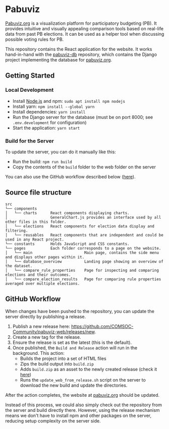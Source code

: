 # Pabuviz

[Pabuviz.org](https://pabuviz.org) is a visualization platform for participatory budgeting (PB).
It provides intuitive and visually appealing comparison tools based on real-life data from past PB
elections. It can be used as a helper tool when discussing possible voting rules for PB.

This repository contains the React application for the website. It works hand-in-hand with the
[pabuviz-db](https://github.com/COMSOC-Community/pabuviz-db) repository, which contains the Django project implementing the database for [pabuviz.org](https://pabuviz.org).

## Getting Started

### Local Development
- Install [Node.js](https://nodejs.org/ "Node.js") and npm: `sudo apt install npm nodejs`
- Install yarn: `npm install --global yarn`
- Install dependencies: `yarn install`
- Run the Django server for the database (must be on port 8000; see `.env.development` for configuration)
- Start the application: `yarn start`

### Build for the Server
To update the server, you can do it manually like this:

- Run the build: `npm run build`
- Copy the contents of the `build` folder to the web folder on the server

You can also use the GitHub workflow described below ([here](#github-workflow)).

## Source file structure
```
src
└── components
│   └── charts      React components displaying charts.
│                   GeneralChart.js provides an interface used by all other files in this folder.
│   └── elections   React components for election data display and filtering.
│   └── reusables   React components that are independent and could be used in any React project.
└── constants       Holds JavaScript and CSS constants.
└── pages           Each folder corresponds to a page on the website.
│   └── main                       Main page, contains the side menu and displays other pages within it.
│   └── database_overview          Landing page showing an overview of the dataset.   
│   └── compare_rule_properties    Page for inspecting and comparing elections and their outcomes.
│   └── compare_election_results   Page for comparing rule properties averaged over multiple elections.
```

## GitHub Workflow

When changes have been pushed to the repository, you can update the server directly by publishing a release.

1. Publish a new release here: https://github.com/COMSOC-Community/pabuviz-web/releases/new.
2. Create a new tag for the release.
3. Ensure the release is set as the latest (this is the default).
4. Once published, the `Build and Release` action will run in the background. This action:
   - Builds the project into a set of HTML files
   - Zips the build output into `build.zip`
   - Adds `build.zip` as an asset to the newly created release (check it [here](https://github.com/COMSOC-Community/pabuviz-web/releases/latest))
   - Runs the `update_web_from_release.sh` script on the server to download the new build and update the directories.

After the action completes, the website at [pabuviz.org](https://pabuviz.org) should be updated.

Instead of this process, we could also simply check out the repository from the server 
and build directly there. However, using the release mechanism means we don't have to install npm
and other packages on the server, reducing setup complexity on the server side.

